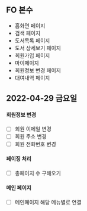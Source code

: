 ## FO 본수

- 홈화면 페이지
- 검색 페이지
- 도서목록 페이지
- 도서 상세보기 페이지
- 회원가입 페이지
- 마이페이지 
- 회원정보 변경 페이지
- 대여내역 페이지

## 2022-04-29 금요일

#### 회원정보 변경 
- [ ] 회원 이메일 변경
- [ ] 회원 주소 변경
- [ ] 회원 전화번호 변경

#### 페이징 처리
- [ ] 총페이지 수 구해오기

#### 메인 페이지 
- [ ] 메인페이지 해당 메뉴별로 연결